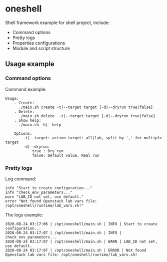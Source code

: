 # oneshell
Shell framework example for shell project, include:
- Command options
- Pretty logs
- Properties configurations
- Module and script structure

## Usage example

### Command options
Command example:
```
Usage:
    . Create:
      ./main.sh create -t|--target target [-d|--dryrun true|false]
    . Delete:
      ./main.sh delete  -t|--target target [-d|--dryrun true|false]
    . Show help:
      ./main.sh -h|--help

    Options:
        -t|--target: action target: all|lab, split by ',' for multiple target
        -d|--dryrun:
            true : Dry run
            false: Default value, Real run

```

### Pretty logs
Log command:
```
info "Start to create configuration..."
info "check_env_parameters..."
warn "LAB_ID not set, use default."
error "Not found Openstack lab vars file: /opt/oneshell/runtime/lab_vars.sh!"
```
The logs example:
```
2020-08-24 03:17:06 | /opt/oneshell/main.sh | INFO | Start to create configuration...
2020-08-24 03:17:07 | /opt/oneshell/main.sh | INFO | check_env_parameters...
2020-08-24 03:17:07 | /opt/oneshell/main.sh | WARN | LAB_ID not set, use default.
2020-08-24 03:17:07 | /opt/oneshell/main.sh | ERROR | Not found Openstack lab vars file: /opt/oneshell/runtime/lab_vars.sh!

```